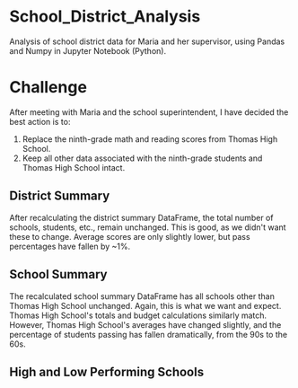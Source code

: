 # School_District_Analysis

Analysis of school district data for Maria and her supervisor, using Pandas and Numpy in Jupyter Notebook (Python).

# Challenge

After meeting with Maria and the school superintendent, I have decided the best action is to:
  1. Replace the ninth-grade math and reading scores from Thomas High School.
  2. Keep all other data associated with the ninth-grade students and Thomas High School intact.
  
## District Summary

After recalculating the district summary DataFrame, the total number of schools, students, etc., remain unchanged. This is good, as we didn't want these to change. Average scores are only slightly lower, but pass percentages have fallen by ~1%.

## School Summary

The recalculated school summary DataFrame has all schools other than Thomas High School unchanged. Again, this is what we want and expect. Thomas High School's totals and budget calculations similarly match. However, Thomas High School's averages have changed slightly, and the percentage of students passing has fallen dramatically, from the 90s to the 60s.

## High and Low Performing Schools


